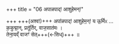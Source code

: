 +++
title = "06 अपान्नपाद्! आशुहेमन्!"

+++
+++(अश्व!)+++ अपा॑न्नपाद्! आशुहेम॒न्!  य ऊ॒र्मिᳵ ...   
क॒कुद्मा॒न्, प्रतू॑र्तिर्, वाज॒सात॑मः ।  
तेना॒यव्ँ वाजꣳ॑ सेत्+++(←सिध्)+++  ॥